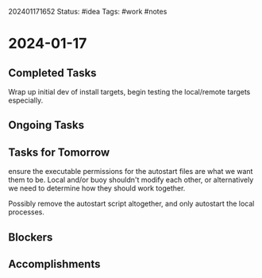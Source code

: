202401171652
Status: #idea
Tags: #work #notes 

# 2024-01-17

## Completed Tasks
Wrap up initial dev of install targets, begin testing the local/remote targets especially.

## Ongoing Tasks

## Tasks for Tomorrow
ensure the executable permissions for the autostart files are what we want them to be. Local and/or buoy shouldn't modify each other, or alternatively we need to determine how they should work together.

Possibly remove the autostart script altogether, and only autostart the local processes.

## Blockers

## Accomplishments


